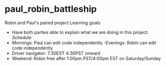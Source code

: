 # paul_robin_battleship
Robin and Paul's paired project
Learning goals
  - Have both parties able to explain what we are doing in this project.
Schedule
  - Mornings: Paul can edit code independently
  -Evenings: Robin can edit code independently
  - Driver navigator: 7:30EST 4:30PST onward
  - Weekend: Robin free after 1:00pm PST/4:00pm EST on Saturday/Sunday
  

